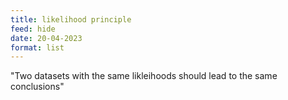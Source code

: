```yaml
---
title: likelihood principle
feed: hide
date: 20-04-2023
format: list
---
```



"Two datasets with the same likleihoods should lead to the same conclusions"